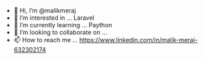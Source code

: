 - 👋 Hi, I’m @malikmeraj
- 👀 I’m interested in ... Laravel  
- 🌱 I’m currently learning ... Paython
- 💞️ I’m looking to collaborate on ...
- 📫 How to reach me ... https://www.linkedin.com/in/malik-meraj-632302174

<!---
malikmeraj/malikmeraj is a ✨ special ✨ repository because its `README.md` (this file) appears on your GitHub profile.
You can click the Preview link to take a look at your changes.
--->
